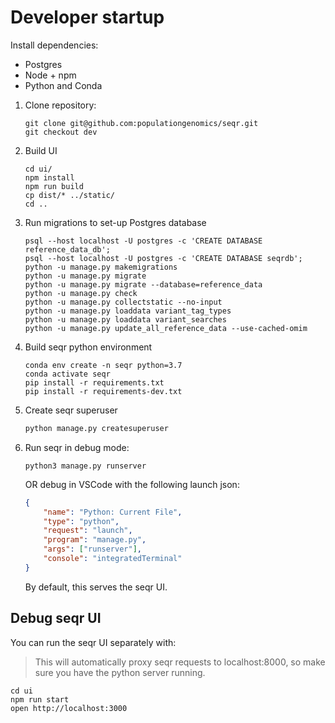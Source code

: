 # Developer startup

Install dependencies:
- Postgres
- Node + npm
- Python and Conda


1. Clone repository:

   ```shell
   git clone git@github.com:populationgenomics/seqr.git
   git checkout dev
   ```

1. Build UI

   ```shell
   cd ui/
   npm install
   npm run build
   cp dist/* ../static/
   cd ..
   ```

1. Run migrations to set-up Postgres database

   ```shell
   psql --host localhost -U postgres -c 'CREATE DATABASE reference_data_db';
   psql --host localhost -U postgres -c 'CREATE DATABASE seqrdb';
   python -u manage.py makemigrations
   python -u manage.py migrate
   python -u manage.py migrate --database=reference_data
   python -u manage.py check
   python -u manage.py collectstatic --no-input
   python -u manage.py loaddata variant_tag_types
   python -u manage.py loaddata variant_searches
   python -u manage.py update_all_reference_data --use-cached-omim
   ```

1. Build seqr python environment

   ```shell
   conda env create -n seqr python=3.7
   conda activate seqr
   pip install -r requirements.txt
   pip install -r requirements-dev.txt
   ```

1. Create seqr superuser

   ```bash
   python manage.py createsuperuser
   ```

1. Run seqr in debug mode:

   ```shell
   python3 manage.py runserver
   ```

   OR debug in VSCode with the following launch json:

   ```json
   {
       "name": "Python: Current File",
       "type": "python",
       "request": "launch",
       "program": "manage.py",
       "args": ["runserver"],
       "console": "integratedTerminal"
   }
   ```

    By default, this serves the seqr UI.


## Debug seqr UI

You can run the seqr UI separately with:

> This will automatically proxy seqr requests to localhost:8000, so make sure you have the python server running.

```shell
cd ui
npm run start
open http://localhost:3000
```

